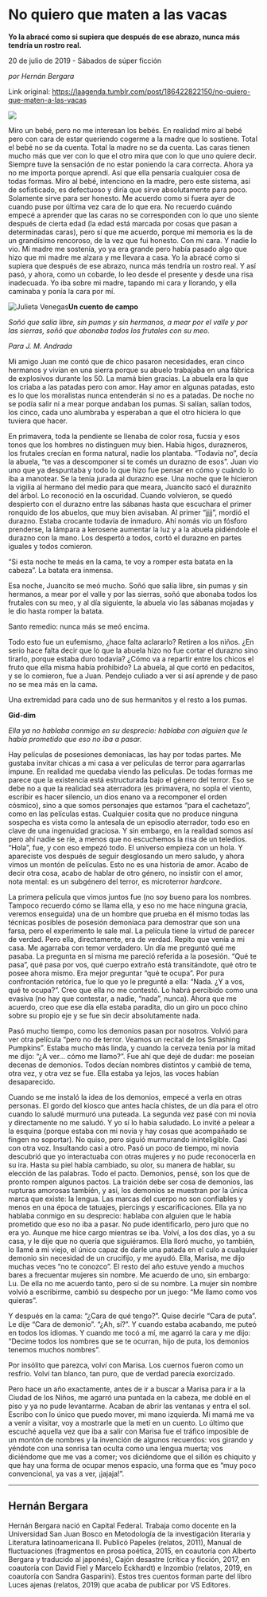 # No quiero que maten a las vacas

**Yo la abracé como si supiera que después de ese abrazo, nunca más tendría un rostro real.**

20 de julio de 2019 - Sábados de súper ficción

_por Hernán Bergara_

Link original: https://laagenda.tumblr.com/post/186422822150/no-quiero-que-maten-a-las-vacas

![](https://64.media.tumblr.com/974d5a3211faa8aadfbdc19c63e86d48/96adfa0a8fafb89d-00/s500x750/b90f3d8ee714fa5ecbd979774424927932bdaf48.jpg)

Miro un bebé, pero no me interesan los bebés. En realidad miro al bebé pero con cara de estar queriendo cogerme a la madre que lo sostiene. Total el bebé no se da cuenta. Total la madre no se da cuenta. Las caras tienen mucho más que ver con lo que el otro mira que con lo que uno quiere decir. Siempre tuve la sensación de no estar poniendo la cara correcta. Ahora ya no me importa porque aprendí. Así que ella pensaría cualquier cosa de todas formas. Miro al bebé, intenciono en la madre, pero este sistema, así de sofisticado, es defectuoso y diría que sirve absolutamente para poco. Solamente sirve para ser honesto. Me acuerdo como si fuera ayer de cuando puse por última vez cara de lo que era. No recuerdo cuándo empecé a aprender que las caras no se corresponden con lo que uno siente después de cierta edad (la edad está marcada por cosas que pasan a determinadas caras), pero sí que me acuerdo, porque mi memoria es la de un grandísimo rencoroso, de la vez que fui honesto. Con mi cara. Y nadie lo vio. Mi madre me sostenía, yo ya era grande pero había pasado algo que hizo que mi madre me alzara y me llevara a casa. Yo la abracé como si supiera que después de ese abrazo, nunca más tendría un rostro real. Y así pasó, y ahora, como un cobarde, lo leo desde el presente y desde una risa inadecuada. Yo iba sobre mi madre, tapando mi cara y llorando, y ella caminaba y ponía la cara por mí.

![Julieta Venegas](https://64.media.tumblr.com/e176c803858fe3225a8f444898eb04d6/96adfa0a8fafb89d-e5/s250x400/74b1308fcdadd10f16ee07e1265971bf301a9dad.jpg)**Un cuento de campo**

*Soñó que salía libre, sin pumas y sin hermanos, a mear por el valle y por las sierras, soñó que abonaba todos los frutales con su meo.*

*Para J. M. Andrada*

Mi amigo Juan me contó que de chico pasaron necesidades, eran cinco hermanos y vivían en una sierra porque su abuelo trabajaba en una fábrica de explosivos durante los 50. La mamá bien gracias. La abuela era la que los criaba a las patadas pero con amor. Hay amor en algunas patadas, esto es lo que los moralistas nunca entenderán si no es a patadas. De noche no se podía salir ni a mear porque andaban los pumas. Si salían, salían todos, los cinco, cada uno alumbraba y esperaban a que el otro hiciera lo que tuviera que hacer. 

En primavera, toda la pendiente se llenaba de color rosa, fucsia y esos tonos que los hombres no distinguen muy bien. Había higos, durazneros, los frutales crecían en forma natural, nadie los plantaba. “Todavía no”, decía la abuela, “te vas a descomponer si te comés un durazno de esos”. Juan vio uno que ya despuntaba y todo lo que hizo fue pensar en cómo y cuándo lo iba a manotear. Se la tenía jurada al durazno ese. Una noche que le hicieron la vigilia al hermano del medio para que meara, Juancito sacó el duraznito del árbol. Lo reconoció en la oscuridad. Cuando volvieron, se quedó despierto con el durazno entre las sábanas hasta que escuchara el primer ronquido de los abuelos, que muy bien avisaban. Al primer “jjjj”, mordió el durazno. Estaba crocante todavía de inmaduro. Ahí nomás vio un fósforo prenderse, la lámpara a kerosene aumentar la luz y a la abuela pidiéndole el durazno con la mano. Los despertó a todos, cortó el durazno en partes iguales y todos comieron. 

“Si esta noche te meás en la cama, te voy a romper esta batata en la cabeza”. La batata era inmensa. 

Esa noche, Juancito se meó mucho. Soñó que salía libre, sin pumas y sin hermanos, a mear por el valle y por las sierras, soñó que abonaba todos los frutales con su meo, y al día siguiente, la abuela vio las sábanas mojadas y le dio hasta romper la batata. 

Santo remedio: nunca más se meó encima. 

Todo esto fue un eufemismo, ¿hace falta aclararlo? Retiren a los niños. ¿En serio hace falta decir que lo que la abuela hizo no fue cortar el durazno sino tirarlo, porque estaba duro todavía? ¿Cómo va a repartir entre los chicos el fruto que ella misma había prohibido? La abuela, al que cortó en pedacitos, y se lo comieron, fue a Juan. Pendejo culiado a ver si así aprende y de paso no se mea más en la cama. 

Una extremidad para cada uno de sus hermanitos y el resto a los pumas.     

**Gid-dim**

*Ella ya no hablaba conmigo en su desprecio: hablaba con alguien que le había prometido que eso no iba a pasar.*

Hay películas de posesiones demoníacas, las hay por todas partes. Me gustaba invitar chicas a mi casa a ver películas de terror para agarrarlas impune. En realidad me quedaba viendo las películas. De todas formas me parece que la existencia está estructurada bajo el género del terror. Eso se debe no a que la realidad sea aterradora (es primavera, no sopla el viento, escribir es hacer silencio, un dios enano va a recomponer el orden cósmico), sino a que somos personajes que estamos “para el cachetazo”, como en las películas estas. Cualquier cosita que no produce ninguna sospecha es vista como la antesala de un episodio aterrador, todo eso en clave de una ingenuidad graciosa. Y sin embargo, en la realidad somos así pero ahí nadie se ríe, a menos que no escuchemos la risa de un teledios. “Hola”, fue, y con eso empezó todo. El universo empieza con un hola. Y apareciste vos después de seguir desglosando un mero saludo, y ahora vimos un montón de películas. Esto no es una historia de amor. Acabo de decir otra cosa, acabo de hablar de otro género, no insistir con el amor, nota mental: es un subgénero del terror, es microterror *hardcore*. 

La primera película que vimos juntos fue (no soy bueno para los nombres. Tampoco recuerdo cómo se llama ella, y eso no me hace ninguna gracia, veremos enseguida) una de un hombre que prueba en él mismo todas las técnicas posibles de posesión demoníaca para demostrar que son una farsa, pero el experimento le sale mal. La película tiene la virtud de parecer de verdad. Pero ella, directamente, era de verdad. Repito que venía a mi casa. Me agarraba con temor verdadero. Un día me preguntó qué me pasaba. La pregunta en sí misma me pareció referida a la posesión. “Qué te pasa”, qué pasa por vos, qué cuerpo extraño está transitándote, qué otro te posee ahora mismo. Era mejor preguntar “qué te ocupa”. Por pura confrontación retórica, fue lo que yo le pregunté a ella: “Nada. ¿Y a vos, qué te ocupa?”. Creo que ella no me contestó. Lo habrá percibido como una evasiva (no hay que contestar, a nadie, “nada”, nunca). Ahora que me acuerdo, creo que ese día ella estaba paradita, dio un giro un poco chino sobre su propio eje y se fue sin decir absolutamente nada. 

Pasó mucho tiempo, como los demonios pasan por nosotros. Volvió para ver otra película “pero no de terror. Veamos un recital de los Smashing Pumpkins”. Estaba mucho más linda, y cuando la cerveza tenía por la mitad me dijo: “¿A ver… cómo me llamo?”. Fue ahí que dejé de dudar: me poseían decenas de demonios. Todos decían nombres distintos y cambié de tema, otra vez, y otra vez se fue. Ella estaba ya lejos, las voces habían desaparecido. 

Cuando se me instaló la idea de los demonios, empecé a verla en otras personas. El gordo del kiosco que antes hacía chistes, de un día para el otro cuando lo saludé murmuró una puteada. La segunda vez pasé con mi novia y directamente no me saludó. Y yo sí lo había saludado. Lo invité a pelear a la esquina (porque estaba con mi novia y hay cosas que acompañado se fingen no soportar). No quiso, pero siguió murmurando ininteligible. Casi con otra voz. Insultando casi a otro. Pasó un poco de tiempo, mi novia descubrió que yo interactuaba con otras mujeres y no pude reconocerla en su ira. Hasta su piel había cambiado, su olor, su manera de hablar, su elección de las palabras. Todo el pacto. Demonios, pensé, son los que de pronto rompen algunos pactos. La traición debe ser cosa de demonios, las rupturas amorosas también, y así, los demonios se muestran por la única marca que existe: la lengua. Las marcas del cuerpo no son confiables y menos en una época de tatuajes, piercings y escarificaciones. Ella ya no hablaba conmigo en su desprecio: hablaba con alguien que le había prometido que eso no iba a pasar. No pude identificarlo, pero juro que no era yo. Aunque me hice cargo mientras se iba. Volví, a los dos días, yo a su casa, y le dije que no quería que siguiéramos. Ella lloró mucho, yo también, lo llamé a mi viejo, el único capaz de darle una patada en el culo a cualquier demonio sin necesidad de un crucifijo, y me ayudó. Ella, Marisa, me dijo muchas veces “no te conozco”. El resto del año estuve yendo a muchos bares a frecuentar mujeres sin nombre. Me acuerdo de uno, sin embargo: Lu. De ella no me acuerdo tanto, pero sí de su nombre. La mujer sin nombre volvió a escribirme, cambió su despecho por un juego: “Me llamo como vos quieras”. 

Y después en la cama: “¿Cara de qué tengo?”. Quise decirle “Cara de puta”. Le dije “Cara de demonio”. “¿Ah, sí?”. Y cuando estaba acabando, me puteó en todos los idiomas. Y cuando me tocó a mí, me agarró la cara y me dijo: “Decime todos los nombres que se te ocurran, hijo de puta, los demonios tenemos muchos nombres”.

Por insólito que parezca, volví con Marisa. Los cuernos fueron como un resfrío. Volví tan blanco, tan puro, que de verdad parecía exorcizado.

Pero hace un año exactamente, antes de ir a buscar a Marisa para ir a la Ciudad de los Niños, me agarró una puntada en la cabeza, me doblé en el piso y ya no pude levantarme. Acaban de abrir las ventanas y entra el sol. Escribo con lo único que puedo mover, mi mano izquierda. Mi mamá me va a venir a visitar, voy a mostrarle que la metí en un cuento. Lo último que escuché aquella vez que iba a salir con Marisa fue el tráfico imposible de un montón de nombres y la invención de algunos recuerdos: vos girando y yéndote con una sonrisa tan oculta como una lengua muerta; vos diciéndome que me vas a comer; vos diciéndome que el sillón es chiquito y que hay una forma de ocupar menos espacio, una forma que es “muy poco convencional, ya vas a ver, ¡jajaja!”. 



---

Hernán Bergara
--------------


Hernán Bergara nació en Capital Federal. Trabaja como docente en la Universidad San Juan Bosco en Metodología de la investigación literaria y Literatura latinoamericana II. Publicó Papeles (relatos, 2011), Manual de fluctuaciones (fragmentos en prosa poética, 2015, en coautoría con Alberto Bergara y traducido al japonés), Cajón desastre (crítica y ficción, 2017, en coautoría con David Fiel y Marcelo Eckhardt) e Inzombio (relatos, 2019, en coautoría con Sandra Gasparini). Estos tres cuentos forman parte del libro Luces ajenas (relatos, 2019) que acaba de publicar por VS Editores.

